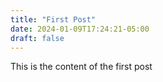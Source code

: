 ```yaml
---
title: "First Post"
date: 2024-01-09T17:24:21-05:00
draft: false
---
```


This is the content of the first post

